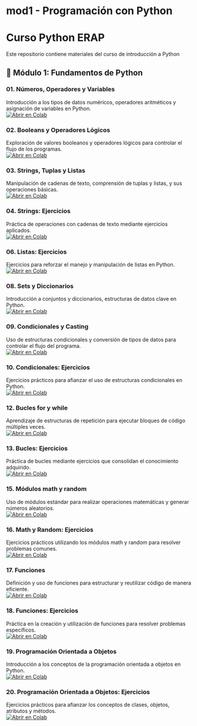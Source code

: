 # mod1 - Programación con Python

# Curso Python ERAP

Este repositorio contiene materiales del curso de introducción a Python


## 📘 Módulo 1: Fundamentos de Python

### 01. Números, Operadores y Variables  
Introducción a los tipos de datos numéricos, operadores aritméticos y asignación de variables en Python.  
[![Abrir en Colab](https://colab.research.google.com/assets/colab-badge.svg)](https://colab.research.google.com/github/ednavivianasegura/ERAP_CursoPython/blob/main/Modulo1/01.numeros_operadores_variables.ipynb)

### 02. Booleans y Operadores Lógicos  
Exploración de valores booleanos y operadores lógicos para controlar el flujo de los programas.  
[![Abrir en Colab](https://colab.research.google.com/assets/colab-badge.svg)](https://colab.research.google.com/github/ednavivianasegura/ERAP_CursoPython/blob/main/Modulo1/02.booleans_operadores_logicos.ipynb)

### 03. Strings, Tuplas y Listas  
Manipulación de cadenas de texto, comprensión de tuplas y listas, y sus operaciones básicas.  
[![Abrir en Colab](https://colab.research.google.com/assets/colab-badge.svg)](https://colab.research.google.com/github/ednavivianasegura/ERAP_CursoPython/blob/main/Modulo1/03.strings_tuples_lists.ipynb)

### 04. Strings: Ejercicios  
Práctica de operaciones con cadenas de texto mediante ejercicios aplicados.  
[![Abrir en Colab](https://colab.research.google.com/assets/colab-badge.svg)](https://colab.research.google.com/github/ednavivianasegura/ERAP_CursoPython/blob/main/Modulo1/04.strings_ejercicios.ipynb)

### 06. Listas: Ejercicios  
Ejercicios para reforzar el manejo y manipulación de listas en Python.  
[![Abrir en Colab](https://colab.research.google.com/assets/colab-badge.svg)](https://colab.research.google.com/github/ednavivianasegura/ERAP_CursoPython/blob/main/Modulo1/06.lists_ejercicios.ipynb)

### 08. Sets y Diccionarios  
Introducción a conjuntos y diccionarios, estructuras de datos clave en Python.  
[![Abrir en Colab](https://colab.research.google.com/assets/colab-badge.svg)](https://colab.research.google.com/github/ednavivianasegura/ERAP_CursoPython/blob/main/Modulo1/08.sets_dicts.ipynb)

### 09. Condicionales y Casting  
Uso de estructuras condicionales y conversión de tipos de datos para controlar el flujo del programa.  
[![Abrir en Colab](https://colab.research.google.com/assets/colab-badge.svg)](https://colab.research.google.com/github/ednavivianasegura/ERAP_CursoPython/blob/main/Modulo1/09.condicionales_casting.ipynb)

### 10. Condicionales: Ejercicios  
Ejercicios prácticos para afianzar el uso de estructuras condicionales en Python.  
[![Abrir en Colab](https://colab.research.google.com/assets/colab-badge.svg)](https://colab.research.google.com/github/ednavivianasegura/ERAP_CursoPython/blob/main/Modulo1/10.condicionales_ejercicios.ipynb)

### 12. Bucles for y while  
Aprendizaje de estructuras de repetición para ejecutar bloques de código múltiples veces.  
[![Abrir en Colab](https://colab.research.google.com/assets/colab-badge.svg)](https://colab.research.google.com/github/ednavivianasegura/ERAP_CursoPython/blob/main/Modulo1/12.bucles_for_while.ipynb)

### 13. Bucles: Ejercicios  
Práctica de bucles mediante ejercicios que consolidan el conocimiento adquirido.  
[![Abrir en Colab](https://colab.research.google.com/assets/colab-badge.svg)](https://colab.research.google.com/github/ednavivianasegura/ERAP_CursoPython/blob/main/Modulo1/13.bucles_for_while_ejercicios.ipynb)

### 15. Módulos math y random  
Uso de módulos estándar para realizar operaciones matemáticas y generar números aleatorios.  
[![Abrir en Colab](https://colab.research.google.com/assets/colab-badge.svg)](https://colab.research.google.com/github/ednavivianasegura/ERAP_CursoPython/blob/main/Modulo1/15.math_random.ipynb)

### 16. Math y Random: Ejercicios  
Ejercicios prácticos utilizando los módulos math y random para resolver problemas comunes.  
[![Abrir en Colab](https://colab.research.google.com/assets/colab-badge.svg)](https://colab.research.google.com/github/ednavivianasegura/ERAP_CursoPython/blob/main/Modulo1/16.math_random_ejercicios.ipynb)

### 17. Funciones  
Definición y uso de funciones para estructurar y reutilizar código de manera eficiente.  
[![Abrir en Colab](https://colab.research.google.com/assets/colab-badge.svg)](https://colab.research.google.com/github/ednavivianasegura/ERAP_CursoPython/blob/main/Modulo1/17.funciones.ipynb)

### 18. Funciones: Ejercicios  
Práctica en la creación y utilización de funciones para resolver problemas específicos.  
[![Abrir en Colab](https://colab.research.google.com/assets/colab-badge.svg)](https://colab.research.google.com/github/ednavivianasegura/ERAP_CursoPython/blob/main/Modulo1/18.funciones_ejercicios.ipynb)

### 19. Programación Orientada a Objetos  
Introducción a los conceptos de la programación orientada a objetos en Python.  
[![Abrir en Colab](https://colab.research.google.com/assets/colab-badge.svg)](https://colab.research.google.com/github/ednavivianasegura/ERAP_CursoPython/blob/main/Modulo1/19.programación_orientada_objetos.ipynb)

### 20. Programación Orientada a Objetos: Ejercicios  
Ejercicios prácticos para afianzar los conceptos de clases, objetos, atributos y métodos.  
[![Abrir en Colab](https://colab.research.google.com/assets/colab-badge.svg)](https://colab.research.google.com/github/ednavivianasegura/ERAP_CursoPython/blob/main/Modulo1/20.programación_objetos_ejercicios.ipynb)

